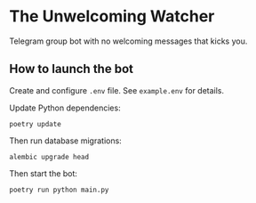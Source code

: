# The Unwelcoming Watcher

Telegram group bot with no welcoming messages that kicks you.

## How to launch the bot

Create and configure `.env` file. See `example.env` for details.

Update Python dependencies:

```shell
poetry update
```

Then run database migrations:

```shell
alembic upgrade head
```

Then start the bot:

```shell
poetry run python main.py
```

